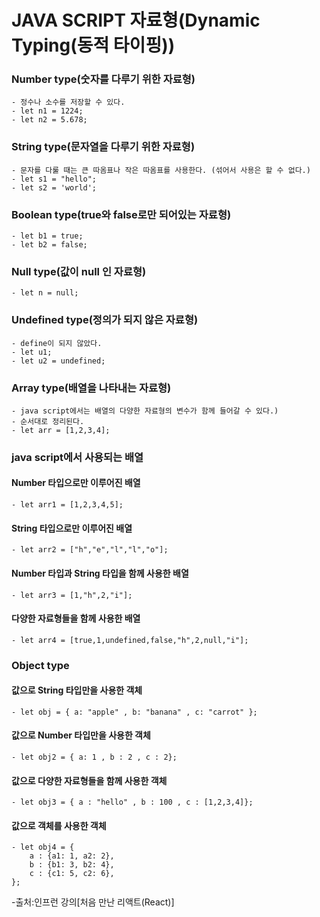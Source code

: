 JAVA SCRIPT 자료형(Dynamic Typing(동적 타이핑))
==================

### Number type(숫자를 다루기 위한 자료형)
    - 정수나 소수를 저장할 수 있다.
    - let n1 = 1224;
    - let n2 = 5.678;

### String type(문자열을 다루기 위한 자료형)
    - 문자를 다룰 때는 큰 따옴표나 작은 따옴표를 사용한다. (섞어서 사용은 할 수 없다.)
    - let s1 = "hello";
    - let s2 = 'world';

### Boolean type(true와 false로만 되어있는 자료형)
    - let b1 = true;
    - let b2 = false;

### Null type(값이 null 인 자료형)
    - let n = null;

### Undefined type(정의가 되지 않은 자료형)
    - define이 되지 않았다.
    - let u1;
    - let u2 = undefined;

### Array type(배열을 나타내는 자료형)
    - java script에서는 배열의 다양한 자료형의 변수가 함께 들어갈 수 있다.)
    - 순서대로 정리된다.
    - let arr = [1,2,3,4];

### java script에서 사용되는 배열
#### Number 타입으로만 이루어진 배열
    - let arr1 = [1,2,3,4,5];
#### String 타입으로만 이루어진 배열
    - let arr2 = ["h","e","l","l","o"];
#### Number 타입과 String 타입을 함께 사용한 배열
    - let arr3 = [1,"h",2,"i"];
#### 다양한 자료형들을 함께 사용한 배열
    - let arr4 = [true,1,undefined,false,"h",2,null,"i"];

### Object type
#### 값으로 String 타입만을 사용한 객체
    - let obj = { a: "apple" , b: "banana" , c: "carrot" };
#### 값으로 Number 타입만을 사용한 객체
    - let obj2 = { a: 1 , b : 2 , c : 2};
#### 값으로 다양한 자료형들을 함께 사용한 객체
    - let obj3 = { a : "hello" , b : 100 , c : [1,2,3,4]};
#### 값으로 객체를 사용한 객체
    - let obj4 = {
        a : {a1: 1, a2: 2},
        b : {b1: 3, b2: 4},
        c : {c1: 5, c2: 6},
    };
    

    
-출처:인프런 강의[처음 만난 리액트(React)]